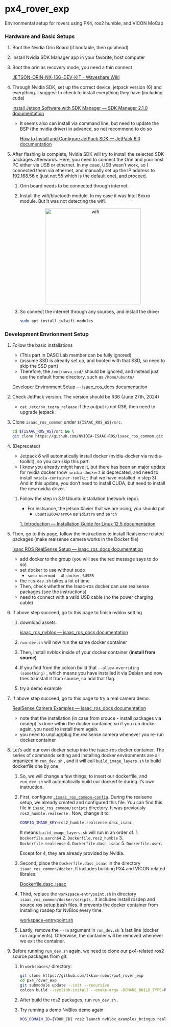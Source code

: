 # px4_rover_exp
Environmental setup for rovers using PX4, ros2 humble, and VICON MoCap

### Hardware and Basic Setups
1. Boot the Nvidia Orin Board (if bootable, then go ahead)
2. Install Nvidia SDK Manager app in your favorite, host computer
3. Boot the orin as recovery mode, you need a thin connect
    
    [JETSON-ORIN-NX-16G-DEV-KIT - Waveshare Wiki](https://www.waveshare.com/wiki/JETSON-ORIN-NX-16G-DEV-KIT)
    
4. Through Nvidia SDK, set up the correct device, jetpack version (6) and everything. I suggest to check to install everything they have (including cuda)
    
    [Install Jetson Software with SDK Manager — SDK Manager 2.1.0 documentation](https://docs.nvidia.com/sdk-manager/install-with-sdkm-jetson/index.html)
    
    - It seems also can install via command line, but need to update the BSP (the nvidia driver) in advance, so not recommend to do so
        
        [How to Install and Configure JetPack SDK — JetPack 6.0 documentation](https://docs.nvidia.com/jetson/archives/jetpack-archived/jetpack-60/install-setup/index.html#package-management-tool)
        
5. After flashing is complete, Nvidia SDK will try to install the selected SDK packages afterwards. Here, you need to connect the Orin and your host PC either via USB or ethernet. In my case, USB wasn’t work, so I connected them via ethernet, and manually set up the IP address to 192.168.56.x (just not 55 which is the default one), and proceed.
    1. Orin board needs to be connected through internet.
    2. Install the wifi/bluetooth module. In my case it was Intel 8xxxx module. But it was not detecting the wifi.
        
        <p align="center">
            <img width="300" alt="wifi" src="https://github.com/tkkim-robot/px4_rover_exp/assets/40379815/e5ff6214-55b1-4524-b86c-d9411fa52a2c">
        </p>
        
    3. So connect the internet through any sources, and install the driver
        ```bash
        sudo apt install iwlwifi-modules
        ```


### Development Envrionment Setup

1. Follow the basic installations
    - (This part in DASC Lab member can be fully ignored)
    - (assume SSD is already set up, and booted with that SSD, so need to skip the SSD part)
    - Therefore, the `/mnt/nova_ssd/` should be ignored, and instead just use the default home directory, such as `/home/ubuntu/`
    
    [Developer Environment Setup — isaac_ros_docs  documentation](https://nvidia-isaac-ros.github.io/getting_started/dev_env_setup.html)
    
2. Check JetPack version. The version should be R36 (June 27th, 2024)
    - `cat /etc/nv_tegra_release` if the output is not R36, then need to upgrade jetpack. 
3. Clone `isaac_ros_common` under `${ISAAC_ROS_WS}/src`.
    
    ```bash
    cd ${ISAAC_ROS_WS}/src && \   
    git clone https://github.com/NVIDIA-ISAAC-ROS/isaac_ros_common.git
    ```
    
4. (Deprecated)
    - Jetpack 6 will automatically install docker (nvidia-docker via nvidia-toolkit), so you can skip this part.
    - I know you already might have it, but there has been an major update for nvidia docker (now `nvidia-docker2` is deprecated, and need to install `nvidia-container-toolkit` that we have installed in step 3). And in this update, you don’t need to install CUDA, but need to install the new nvidia driver.
    1. Follow the step in 3.9 Ubuntu installation (network repo).
        - For instsance, the jetson Xavier that we are using, you should put
            -  `ubuntu2004/arm64` as `$distro` and `$arch`
        
        [1. Introduction — Installation Guide for Linux 12.5 documentation](https://docs.nvidia.com/cuda/cuda-installation-guide-linux/#ubuntu)
        
5. Then, go to this page, follow the instructions to install Realsense related packages (make realsense camera works in the Docker file)
    
    [Isaac ROS RealSense Setup — isaac_ros_docs  documentation](https://nvidia-isaac-ros.github.io/getting_started/hardware_setup/sensors/realsense_setup.html)
    
    - add docker to the group (you will see the red message says to do so)
    - set docker to use without sudo
        - `sudo usermod -aG docker $USER`
    - the `run-dev.sh` takes a lot of time
    - Then, check whether the Isaac-ros docker can use realsense packages (see the instructions)
    - need to connect with a valid USB cable (no the power charging cable)
6. If above step succeed, go to this page to finish nvblox setting
    1. download assets
        
        [isaac_ros_nvblox — isaac_ros_docs  documentation](https://nvidia-isaac-ros.github.io/repositories_and_packages/isaac_ros_nvblox/isaac_ros_nvblox/index.html#set-up-development-environment)
        
    2. `run-dev.sh` will now run the same docker container
    3. Then, install nvblox inside of your docker container **(install from source)**
    4. If you find from the colcon build that `--allow-overriding (something)` , which means you have installed it via Debian and now tries to install it from source, so add that flag.
    5. try a demo example
7. If above step succeed, go to this page to try a real camera demo:
    
    [RealSense Camera Examples — isaac_ros_docs  documentation](https://nvidia-isaac-ros.github.io/concepts/scene_reconstruction/nvblox/tutorials/tutorial_realsense.html)
    
    - note that the installation (in case from srouce - install packages via rosdep) is done within the docker container, so if you run docker again, you need to install them again.
    - you need to unplug/plug the realsense camera whenever you re-run docker container
8. Let’s add our own docker setup into the isaac-ros docker container. The series of commands setting and installing docker environments are all organized in `run_dev.sh` , and it will call `build_image_layers.sh` to build dockerfile one by one. 
    1. So, we will change a few things, to insert our dockerfile, and `run_dev.sh` will automatically build our dockerfile during it’s own instruction. 
    2. First, configure [`.isaac_ros_common-config`](https://github.com/tkkim-robot/px4_rover_exp/blob/main/docker/.isaac_ros_common-config). During the realsene setup, we already created and configured this file. You can find this file in `isaac_ros_common/scripts` directory. It was previously `ros2_humble.realsense` . Now, change it to:
        
        ```bash
        CONFIG_IMAGE_KEY=ros2_humble.realsense.dasc_isaac
        ```
        
        It means `build_image_layers.sh` will run in an order of:
            1. `Dockerfile.aarch64`
            2. `Dockerfile.ros2_humble`
            3. `Dockerfile.realsense`
            4. `Dockerfile.dasc_isaac`
            5. `Dockerfile.user`.

        Except for 4, they are already provided by Nvidia.
        
    3. Second, place the `Dockerfile.dasc_isaac` in the directory `isaac_ros_common/docker`. It includes building PX4 and VICON related libraies.
        
        [Dockerfile.dasc_isaac](https://github.com/tkkim-robot/px4_rover_exp/blob/main/docker/Dockerfile.dasc_isaac)
        
    4. Third, replace the `workspace-entrypoint.sh` in directory `isaac_ros_common/docker/scripts` . It includes install rosdep and source ros setup.bash files. It prevents the docker container from installing rosdep for NvBlox every time.
        
        [workspace-entrypoint.sh](https://github.com/tkkim-robot/px4_rover_exp/blob/main/docker/workspace-entrypoint.sh)
        
    5. Lastly, remove the `--rm` argument in `run_dev.sh` ’s last line (docker run arguments). Otherwise, the container will be removed whenever we exit the container.

9. Before running `run_dev.sh` again, we need to clone our px4-related ros2 source packages from git.
    1. In `workspaces/` directory:
        
        ```bash
        git clone https://github.com/tkkim-robot/px4_rover_exp
        cd px4_rover_exp
        git submodule update --init --recursive
        colcon build --symlink-install --cmake-args -DCMAKE_BUILD_TYPE=Release
        ```
        
    2. After build the ros2 packages, run `run_dev.sh` .
    3. Try running a demo NvBlox demo again
        
        ```bash
        ROS_DOMAIN_ID={YOUR_ID} ros2 launch nvblox_examples_bringup realsense_example.launch.py
        ```